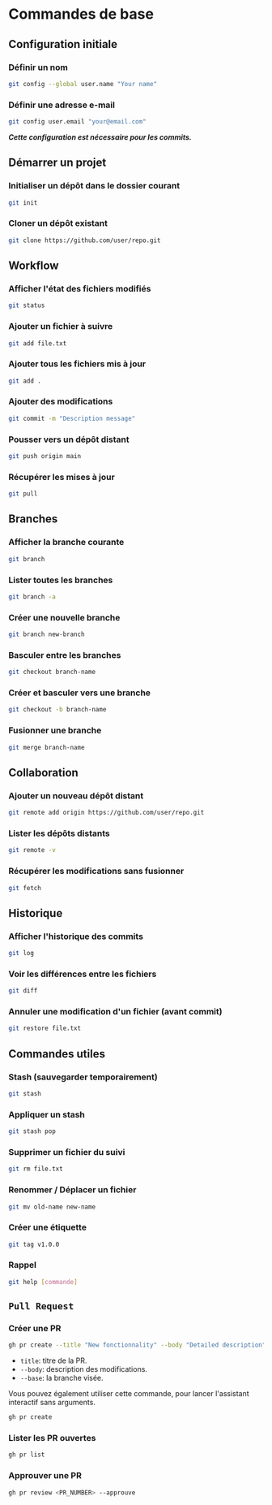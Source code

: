 <!-- Translated on 16/04/2025 -->

# Commandes de base

## Configuration initiale

### Définir un nom

```bash
git config --global user.name "Your name"
```

### Définir une adresse e-mail

```bash
git config user.email "your@email.com"
```

***Cette configuration est nécessaire pour les commits.***

## Démarrer un projet

### Initialiser un dépôt dans le dossier courant
```bash
git init
```

### Cloner un dépôt existant
```bash
git clone https://github.com/user/repo.git
```

## Workflow

### Afficher l'état des fichiers modifiés
```bash
git status
```

### Ajouter un fichier à suivre
```bash
git add file.txt
```

### Ajouter tous les fichiers mis à jour
```bash
git add .
```

### Ajouter des modifications
```bash
git commit -m "Description message"
```

### Pousser vers un dépôt distant
```bash
git push origin main
```

### Récupérer les mises à jour
```bash
git pull
```

## Branches

### Afficher la branche courante
```bash
git branch
```

### Lister toutes les branches
```bash
git branch -a
```

### Créer une nouvelle branche
```bash
git branch new-branch
```

### Basculer entre les branches
```bash
git checkout branch-name
```

### Créer et basculer vers une branche
```bash
git checkout -b branch-name
```

### Fusionner une branche
```bash
git merge branch-name
```

## Collaboration

### Ajouter un nouveau dépôt distant
```bash
git remote add origin https://github.com/user/repo.git
```

### Lister les dépôts distants
```bash
git remote -v
```

### Récupérer les modifications sans fusionner
```bash
git fetch
```

## Historique

### Afficher l'historique des commits
```bash
git log
```

### Voir les différences entre les fichiers
```bash
git diff
```

### Annuler une modification d'un fichier (avant commit)
```bash
git restore file.txt
```

## Commandes utiles

### Stash (sauvegarder temporairement)
```bash
git stash
```

### Appliquer un stash
```bash
git stash pop
```

### Supprimer un fichier du suivi
```bash
git rm file.txt
```

### Renommer / Déplacer un fichier
```bash
git mv old-name new-name
```

### Créer une étiquette
```bash
git tag v1.0.0
```

### Rappel
```bash
git help [commande]
```

## `Pull Request`

### Créer une PR
```bash
gh pr create --title "New fonctionnality" --body "Detailed description" --base <branch>
```
- `title`: titre de la PR.
- `--body`: description des modifications.
- `--base`: la branche visée.

Vous pouvez également utiliser cette commande, pour lancer l'assistant interactif sans arguments.
```bash
gh pr create
```

### Lister les PR ouvertes

```bash
gh pr list
```

### Approuver une PR

```bash
gh pr review <PR_NUMBER> --approuve
```
